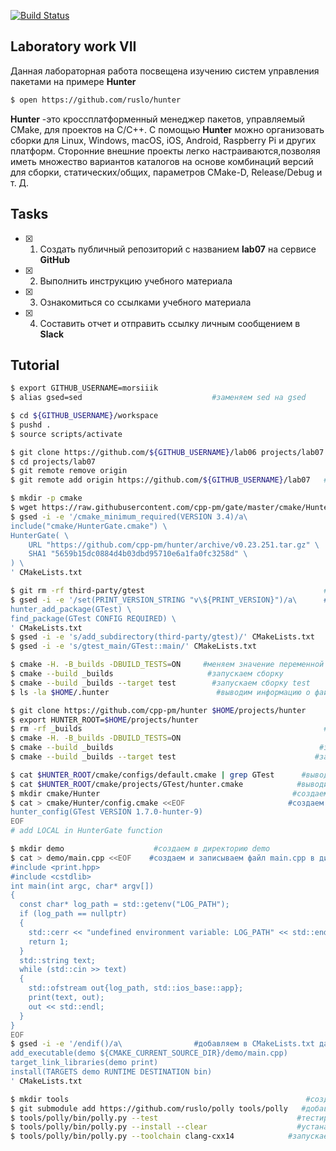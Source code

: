 [![Build Status](https://travis-ci.org/morsiiik/lab07.svg?branch=tutorial)](https://travis-ci.org/morsiiik/lab07)

## Laboratory work VII

Данная лабораторная работа посвещена изучению систем управления пакетами на примере **Hunter**

```sh
$ open https://github.com/ruslo/hunter
```
**Hunter** -это кроссплатформенный менеджер пакетов, управляемый CMake, для проектов на C/C++. С помощью **Hunter** можно организовать сборки для Linux, Windows, macOS, iOS, Android, Raspberry Pi и других платформ. Сторонние внешние проекты легко настраиваются,позволяя иметь множество вариантов каталогов  на основе комбинаций версий для сборки, статических/общих, параметров CMake-D, Release/Debug и т. Д. 

## Tasks

- [x] 1. Создать публичный репозиторий с названием **lab07** на сервисе **GitHub**
- [x] 2. Выполнить инструкцию учебного материала
- [x] 3. Ознакомиться со ссылками учебного материала
- [x] 4. Составить отчет и отправить ссылку личным сообщением в **Slack**

## Tutorial

```sh
$ export GITHUB_USERNAME=morsiiik  
$ alias gsed=sed                             #заменяем sed на gsed
```

```sh
$ cd ${GITHUB_USERNAME}/workspace   
$ pushd .                         
$ source scripts/activate         
```

```sh
$ git clone https://github.com/${GITHUB_USERNAME}/lab06 projects/lab07   #клонируем репозиторий из lab06 в директорию projects/lab07
$ cd projects/lab07                                                     #переходим директорию projects/lab05
$ git remote remove origin                                             #отключаемся от гита
$ git remote add origin https://github.com/${GITHUB_USERNAME}/lab07   #подключаемся к новому репозиторию
```

```sh
$ mkdir -p cmake                                                                        #создаем директорию cmake
$ wget https://raw.githubusercontent.com/cpp-pm/gate/master/cmake/HunterGate.cmake -O cmake/HunterGate.cmake #подключаем хантер
$ gsed -i -e '/cmake_minimum_required(VERSION 3.4)/a\                                 #добавляем текст после указанной строки
include("cmake/HunterGate.cmake") \
HunterGate( \
    URL "https://github.com/cpp-pm/hunter/archive/v0.23.251.tar.gz" \
    SHA1 "5659b15dc0884d4b03dbd95710e6a1fa0fc3258d" \
) \
' CMakeLists.txt
```

```sh
$ git rm -rf third-party/gtest                                        #так как хантер сам подключает тесты, удаляем gtest
$ gsed -i -e '/set(PRINT_VERSION_STRING "v\${PRINT_VERSION}")/a\      #добавляем текст 
hunter_add_package(GTest) \
find_package(GTest CONFIG REQUIRED) \
' CMakeLists.txt
$ gsed -i -e 's/add_subdirectory(third-party/gtest)/' CMakeLists.txt   #удаляем строку
$ gsed -i -e 's/gtest_main/GTest::main/' CMakeLists.txt                 #заменим строки
```

```sh
$ cmake -H. -B_builds -DBUILD_TESTS=ON     #меняем значение переменной BUILD TESTS на ON
$ cmake --build _builds                     #запускаем сборку
$ cmake --build _builds --target test        #запускаем сборку test
$ ls -la $HOME/.hunter                        #выводим информацию о файле .hunter
```

```sh
$ git clone https://github.com/cpp-pm/hunter $HOME/projects/hunter      #клонируем репозиторий по ссылке в директорию $HOME/projects/hunter
$ export HUNTER_ROOT=$HOME/projects/hunter                             #добавляем новый путь к переменной PATH
$ rm -rf _builds                                                      #удаляем папку _builds
$ cmake -H. -B_builds -DBUILD_TESTS=ON
$ cmake --build _builds                                              #запускаем сборку
$ cmake --build _builds --target test                               #запускаем сборку test
```

```sh
$ cat $HUNTER_ROOT/cmake/configs/default.cmake | grep GTest      #вывод в консоль указанного файла. Вывод только строк, содержащих подстроку GTest
$ cat $HUNTER_ROOT/cmake/projects/GTest/hunter.cmake            #выводим данные файла hunter.cmake
$ mkdir cmake/Hunter                                           #создаем в директории cmake папку Hunter
$ cat > cmake/Hunter/config.cmake <<EOF                       #создаем и записываем файл config.cmake в директории Hunter
hunter_config(GTest VERSION 1.7.0-hunter-9)
EOF
# add LOCAL in HunterGate function
```

```sh
$ mkdir demo                    #создаем в директорию demo
$ cat > demo/main.cpp <<EOF    #создаем и записываем файл main.cpp в директории demo
#include <print.hpp>
#include <cstdlib>
int main(int argc, char* argv[])
{
  const char* log_path = std::getenv("LOG_PATH");
  if (log_path == nullptr)
  {
    std::cerr << "undefined environment variable: LOG_PATH" << std::endl;
    return 1;
  }
  std::string text;
  while (std::cin >> text)
  {
    std::ofstream out{log_path, std::ios_base::app};
    print(text, out);
    out << std::endl;
  }
}
EOF
$ gsed -i -e '/endif()/a\                #добавляем в CMakeLists.txt данные
add_executable(demo ${CMAKE_CURRENT_SOURCE_DIR}/demo/main.cpp)
target_link_libraries(demo print)
install(TARGETS demo RUNTIME DESTINATION bin)
' CMakeLists.txt
```

```sh
$ mkdir tools                                                     #создаем в директорию tools
$ git submodule add https://github.com/ruslo/polly tools/polly   #добавляем утилиту polly
$ tools/polly/bin/polly.py --test                               #тестируем через утилиту polly
$ tools/polly/bin/polly.py --install --clear                    #устанавливаем
$ tools/polly/bin/polly.py --toolchain clang-cxx14            #запускаем toolchain clang-cxx14
```
